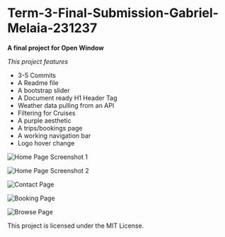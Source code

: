 # Term-3-Final-Submission-Gabriel-Melaia-231237
**A final project for Open Window**

*This project features*
- 3-5 Commits 
- A Readme file
- A bootstrap slider 
- A Document ready H1 Header Tag
- Weather data pulling from an API 
- Filtering for Cruises
- A purple aesthetic
- A trips/bookings page
- A working navigation bar
- Logo hover change

![Home Page Screenshot 1](images/homepagess)

![Home Page Screenshot 2](images/homepagess2)

![Contact Page](images/contactpagess)

![Booking Page](images/bookingspagess)

![Browse Page](images/browsepagess)

This project is licensed under the MIT License.

